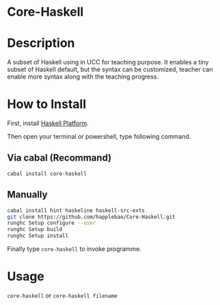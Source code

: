 Core-Haskell
============


# Description

A subset of Haskell using in UCC for teaching purpose. 
It enables a tiny subset of Haskell default, but the syntax can be customized,
teacher can enable more syntax along with the teaching progress.

# How to Install
First, install [Haskell Platform](http://www.haskell.org/platform/).

Then open your terminal or powershell, type following command.

## Via cabal (Recommand)
```
cabal install core-haskell
```

## Manually
```bash
cabal install hint haskeline haskell-src-exts
git clone https://github.com/happlebao/Core-Haskell.git
runghc Setup configure --user
runghc Setup build
runghc Setup install
```

Finally type `core-haskell` to invoke programme.

# Usage
`core-haskell` or `core-haskell filename`
